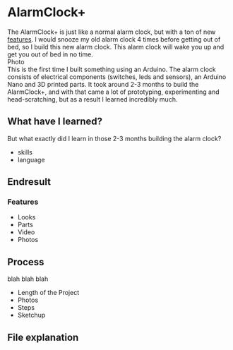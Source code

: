 # AlarmClock+
The AlarmClock+ is just like a normal alarm clock, but with a ton of new [features](#features). I would snooze my old alarm clock 4 times before getting out of bed, so I build this new alarm clock. This alarm clock will wake you up and get you out of bed in no time. <br>
Photo <br>
This is the first time I built something using an Arduino. The alarm clock consists of electrical components (switches, leds and sensors), an Arduino Nano and 3D printed parts. It took around 2-3 months to build the AlarmClock+, and with that came a lot of prototyping, experimenting and head-scratching, but as a result I learned incredibly much.

## What have I learned?
But what exactly did I learn in those 2-3 months building the alarm clock? 
- skills
- language

## Endresult

### Features

- Looks
- Parts
- Video
- Photos

## Process
blah blah blah
- Length of the Project
- Photos
- Steps
- Sketchup

## File explanation
